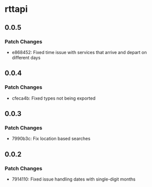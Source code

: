 # rttapi

## 0.0.5

### Patch Changes

- e868452: Fixed time issue with services that arrive and depart on different days

## 0.0.4

### Patch Changes

- cfeca4b: Fixed types not being exported

## 0.0.3

### Patch Changes

- 7990b3c: Fix location based searches

## 0.0.2

### Patch Changes

- 7914110: Fixed issue handling dates with single-digit months
